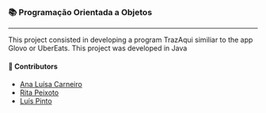 ### :books: Programação Orientada a Objetos
***

This project consisted in developing a program TrazAqui similiar to the app Glovo or UberEats. This project was developed in Java

#### :handshake: Contributors 
- [Ana Luísa Carneiro](https://github.com/Analucar)
- [Rita Peixoto](https://github.com/rita-peixoto)
- [Luís Pinto](https://github.com/L-Pinto)
